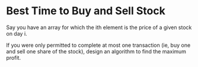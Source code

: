 # Best Time to Buy and Sell Stock 

Say you have an array for which the ith element is the price of a given stock on day i.  


If you were only permitted to complete at most one transaction (ie, buy one and sell one share of the stock), design an algorithm to find the maximum profit.  


